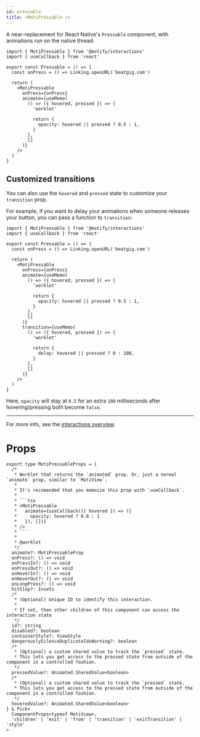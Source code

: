 ```yaml
---
id: pressable
title: <MotiPressable />
---
```


A near-replacement for React Native's `Pressable` component, with animations run on the native thread.

```tsx
import { MotiPressable } from '@motify/interactions'
import { useCallback } from 'react'

export const Pressable = () => {
  const onPress = () => Linking.openURL('beatgig.com')

  return (
    <MotiPressable
      onPress={onPress}
      animate={useMemo(
        () => ({ hovered, pressed }) => {
          'worklet'

          return {
            opacity: hovered || pressed ? 0.5 : 1,
          }
        },
        []
      )}
    />
  )
}
```

## Customized transitions

You can also use the `hovered` and `pressed` state to customize your `transition` prop.

For example, if you want to delay your animations when someone releases your button, you can pass a function to `transition`:

```tsx
import { MotiPressable } from '@motify/interactions'
import { useCallback } from 'react'

export const Pressable = () => {
  const onPress = () => Linking.openURL('beatgig.com')

  return (
    <MotiPressable
      onPress={onPress}
      animate={useMemo(
        () => ({ hovered, pressed }) => {
          'worklet'

          return {
            opacity: hovered || pressed ? 0.5 : 1,
          }
        },
        []
      )}
      transition={useMemo(
        () => ({ hovered, pressed }) => {
          'worklet'

          return {
            delay: hovered || pressed ? 0 : 100,
          }
        },
        []
      )}
    />
  )
}
```

Here, `opacity` will stay at `0.5` for an extra `100` milliseconds after hovering/pressing both become `false`.

---

For more info, see the [interactions overview](/interactions/overview).

# Props

````tsx
export type MotiPressableProps = {
  /*
   * Worklet that returns the `animated` prop. Or, just a normal `animate` prop, similar to `MotiView`.
   *
   * It's recomended that you memoize this prop with `useCallback`.
   *
   * ```tsx
   * <MotiPressable
   *   animate={useCallback(({ hovered }) => ({
   *     opacity: hovered ? 0.8 : 1
   *   }), [])}
   * />
   * ```
   *
   * @worklet
   */
  animate?: MotiPressableProp
  onPress?: () => void
  onPressIn?: () => void
  onPressOut?: () => void
  onHoverIn?: () => void
  onHoverOut?: () => void
  onLongPress?: () => void
  hitSlop?: Insets
  /*
   * (Optional) Unique ID to identify this interaction.
   *
   * If set, then other children of this component can access the interaction state
   */
  id?: string
  disabled?: boolean
  containerStyle?: ViewStyle
  dangerouslySilenceDuplicateIdsWarning?: boolean
  /*
   * (Optional) a custom shared value to track the `pressed` state.
   * This lets you get access to the pressed state from outside of the component in a controlled fashion.
   */
  pressedValue?: Animated.SharedValue<boolean>
  /*
   * (Optional) a custom shared value to track the `pressed` state.
   * This lets you get access to the pressed state from outside of the component in a controlled fashion.
   */
  hoveredValue?: Animated.SharedValue<boolean>
} & Pick<
  ComponentProps<typeof MotiView>,
  'children' | 'exit' | 'from' | 'transition' | 'exitTransition' | 'style'
>
````
